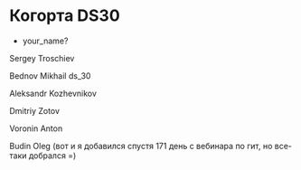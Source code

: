 # Когорта DS30

- your_name?

Sergey Troschiev


Bednov Mikhail ds_30

Aleksandr Kozhevnikov

Dmitriy Zotov

Voronin Anton

Budin Oleg (вот и я добавился спустя 171 день с вебинара по гит, но все-таки добрался =)
